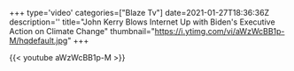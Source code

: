 +++
type='video'
categories=["Blaze Tv"]
date=2021-01-27T18:36:36Z
description=''
title="John Kerry Blows Internet Up with Biden's Executive Action on Climate Change"
thumbnail="https://i.ytimg.com/vi/aWzWcBB1p-M/hqdefault.jpg"
+++

{{< youtube aWzWcBB1p-M >}}
